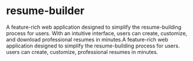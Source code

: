 # resume-builder
A feature-rich web application designed to simplify the resume-building process for users. With an intuitive interface, users can create, customize, and download professional resumes in minutes.A feature-rich web application designed to simplify the resume-building process for users. users can create, customize, professional resumes in minutes.
